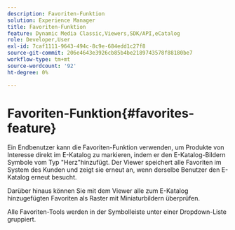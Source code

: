 ```yaml
---
description: Favoriten-Funktion
solution: Experience Manager
title: Favoriten-Funktion
feature: Dynamic Media Classic,Viewers,SDK/API,eCatalog
role: Developer,User
exl-id: 7caf1111-9643-494c-8c9e-684edd1c27f8
source-git-commit: 206e4643e3926cb85b4be2189743578f88180be7
workflow-type: tm+mt
source-wordcount: '92'
ht-degree: 0%

---
```


# Favoriten-Funktion{#favorites-feature}

Ein Endbenutzer kann die Favoriten-Funktion verwenden, um Produkte von Interesse direkt im E-Katalog zu markieren, indem er den E-Katalog-Bildern Symbole vom Typ &quot;Herz&quot;hinzufügt. Der Viewer speichert alle Favoriten im System des Kunden und zeigt sie erneut an, wenn derselbe Benutzer den E-Katalog erneut besucht.

Darüber hinaus können Sie mit dem Viewer alle zum E-Katalog hinzugefügten Favoriten als Raster mit Miniaturbildern überprüfen.

Alle Favoriten-Tools werden in der Symbolleiste unter einer Dropdown-Liste gruppiert.
